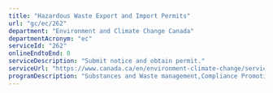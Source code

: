 ```yaml
---
title: "Hazardous Waste Export and Import Permits"
url: "gc/ec/262"
department: "Environment and Climate Change Canada"
departmentAcronym: "ec"
serviceId: "262"
onlineEndtoEnd: 0
serviceDescription: "Submit notice and obtain permit."
serviceUrl: "https://www.canada.ca/en/environment-climate-change/services/managing-reducing-waste/permit-hazardous-wastes-recyclables/service-standard-performance-target-permits.html"
programDescription: "Substances and Waste management,Compliance Promotion and Enforcement - Pollution"
---
```

